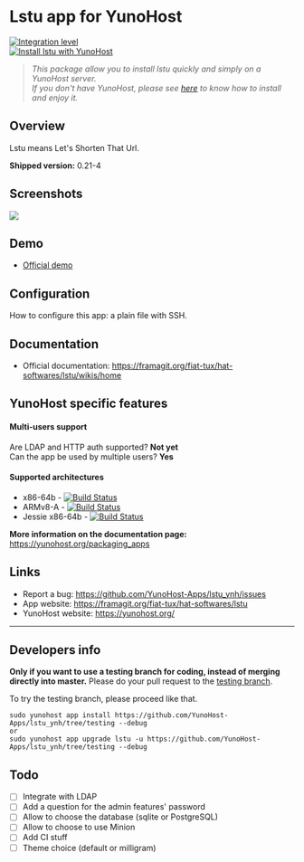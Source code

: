 # Lstu app for YunoHost

[![Integration level](https://dash.yunohost.org/integration/lstu.svg)](https://dash.yunohost.org/appci/app/lstu)  
[![Install lstu with YunoHost](https://install-app.yunohost.org/install-with-yunohost.png)](https://install-app.yunohost.org/?app=lstu)

> *This package allow you to install lstu quickly and simply on a YunoHost server.  
If you don't have YunoHost, please see [here](https://yunohost.org/#/install) to know how to install and enjoy it.*

## Overview

Lstu means Let's Shorten That Url.

**Shipped version:** 0.21-4

## Screenshots

![](https://framalibre.org/sites/default/files/Screenshot_20161213_120016_1.png)

## Demo

* [Official demo](https://lstu.fr)

## Configuration

How to configure this app: a plain file with SSH.

## Documentation

 * Official documentation: https://framagit.org/fiat-tux/hat-softwares/lstu/wikis/home

## YunoHost specific features

#### Multi-users support

Are LDAP and HTTP auth supported? **Not yet**  
Can the app be used by multiple users? **Yes**

#### Supported architectures

* x86-64b - [![Build Status](https://ci-apps.yunohost.org/ci/logs/lstu%20%28Community%29.svg)](https://ci-apps.yunohost.org/ci/apps/lstu/)
* ARMv8-A - [![Build Status](https://ci-apps-arm.yunohost.org/ci/logs/lstu%20%28Community%29.svg)](https://ci-apps-arm.yunohost.org/ci/apps/lstu/)
* Jessie x86-64b - [![Build Status](https://ci-stretch.nohost.me/ci/logs/lstu%20%28Community%29.svg)](https://ci-stretch.nohost.me/ci/apps/lstu/)


**More information on the documentation page:**  
https://yunohost.org/packaging_apps

## Links

 * Report a bug: https://github.com/YunoHost-Apps/lstu_ynh/issues
 * App website: https://framagit.org/fiat-tux/hat-softwares/lstu
 * YunoHost website: https://yunohost.org/

---

Developers info
----------------

**Only if you want to use a testing branch for coding, instead of merging directly into master.**
Please do your pull request to the [testing branch](https://github.com/YunoHost-Apps/lstu_ynh/tree/testing).

To try the testing branch, please proceed like that.
```
sudo yunohost app install https://github.com/YunoHost-Apps/lstu_ynh/tree/testing --debug
or
sudo yunohost app upgrade lstu -u https://github.com/YunoHost-Apps/lstu_ynh/tree/testing --debug
```
## Todo

- [ ] Integrate with LDAP
- [ ] Add a question for the admin features' password
- [ ] Allow to choose the database (sqlite or PostgreSQL)
- [ ] Allow to choose to use Minion
- [ ] Add CI stuff
- [ ] Theme choice (default or milligram)